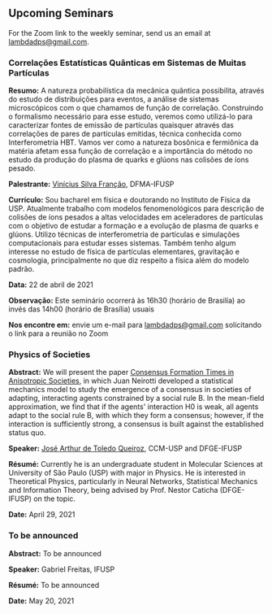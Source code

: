 ## Upcoming Seminars

For the Zoom link to the weekly seminar, send us an email at [lambdadps@gmail.com](mailto:lambdadps@gmail.com).

### Correlações Estatísticas Quânticas em Sistemas de Muitas Partículas

**Resumo:** A natureza probabilística da mecânica quântica possibilita, através do estudo de distribuições para eventos, a análise de sistemas microscópicos com o que chamamos de função de correlação. Construindo o formalismo necessário para esse estudo, veremos como utilizá-lo para caracterizar fontes de emissão de partículas quaisquer através das correlações de pares de partículas emitidas, técnica conhecida como Interferometria HBT. Vamos ver como a natureza bosônica e fermiônica da matéria afetam essa função de correlação e a importância do método no estudo da produção do plasma de quarks e glúons nas colisões de íons pesado.

**Palestrante:** [Vinícius Silva Franção](http://lattes.cnpq.br/2740065021564950), DFMA-IFUSP

**Currículo:** Sou bacharel em física e doutorando no Instituto de Física da USP. Atualmente trabalho com modelos fenomenológicos para descrição de colisões de íons pesados a altas velocidades em aceleradores de partículas com o objetivo de estudar a formação e a evolução de plasma de quarks e glúons. Utilizo técnicas de interferometria de partículas e simulações computacionais para estudar esses sistemas. Também tenho algum interesse no estudo de física de partículas elementares, gravitação e cosmologia, principalmente no que diz respeito a física além do modelo padrão.

**Data:** 22 de abril de 2021

**Observação:** Este seminário ocorrerá às 16h30 (horário de Brasilía) ao invés das 14h00 (horário de Brasília) usuais

**Nos encontre em:** envie um e-mail para [lambdadps@gmail.com](mailto:lambdadps@gmail.com) solicitando o link para a reunião no Zoom

### Physics of Societies

**Abstract:** We will present the paper [Consensus Formation Times in Anisotropic Societies](https://doi.org/10.1103/PhysRevE.95.062305), in which Juan Neirotti developed a statistical mechanics model to study the emergence of a consensus in societies of adapting, interacting agents constrained by a social rule B. In the mean-field approximation, we find that if the agents' interaction H0 is weak, all agents adapt to the social rule B, with which they form a consensus; however, if
the interaction is sufficiently strong, a consensus is built against the established status quo.

**Speaker:** [José Arthur de Toledo Queiroz](http://lattes.cnpq.br/5246038593368301), CCM-USP and DFGE-IFUSP

**Résumé:** Currently he is an undergraduate student in Molecular Sciences at University of São Paulo (USP) with major in Physics. He is interested in Theoretical Physics, particularly in Neural Networks, Statistical Mechanics and Information Theory, being advised by Prof. Nestor Caticha (DFGE-IFUSP) on the topic.

**Date:** April 29, 2021


### To be announced

**Abstract:** To be announced

**Speaker:** Gabriel Freitas, IFUSP

**Résumé:** To be announced

**Date:** May 20, 2021
